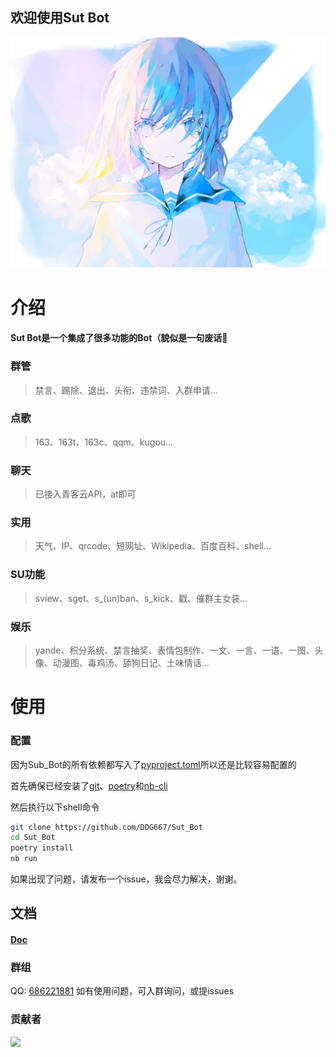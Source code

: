 ## 欢迎使用Sut Bot

![](./icon.jpg)

# 介绍


#### Sut Bot是一个集成了很多功能的Bot（貌似是一句废话👀

### 群管

> 禁言、踢除、退出、头衔、违禁词、入群申请…

### 点歌

> 163、163t、163c、qqm、kugou…

### 聊天

> 已接入青客云API，at即可

### 实用

> 天气、IP、qrcode、短网址、Wikipedia、百度百科、shell…

### SU功能

> sview、sget、s_(un)ban、s_kick、戳、催群主女装…

### 娱乐

> yande、积分系统、禁言抽奖、表情包制作、一文、一言、一语、一图、头像、动漫图、毒鸡汤、舔狗日记、土味情话…



# 使用


### 配置

因为Sub_Bot的所有依赖都写入了[pyproject.toml](./pyproject.toml)所以还是比较容易配置的

首先确保已经安装了[git](https://github.com/git/git)、[poetry](https://github.com/python-poetry/poetry)和[nb-cli](https://github.com/nonebot/nb-cli)

然后执行以下shell命令

```bash
git clone https://github.com/DDG667/Sut_Bot
cd Sut_Bot
poetry install
nb run
```

如果出现了问题，请发布一个issue，我会尽力解决，谢谢。

## 文档

#### [Doc](./doc/)


### 群组

QQ: [686221881](https://jq.qq.com/?_wv=1027&k=V0mhDwaV)
如有使用问题，可入群询问，或提issues

### 贡献者

<a href="https://github.com/DDG667/Sut_Bot/graphs/contributors">
  <img src="https://contrib.rocks/image?repo=DDG667/Sut_Bot&max=1000" />
</a>
